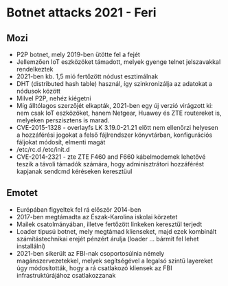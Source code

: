 # Botnet attacks 2021 - Feri

## Mozi 
- P2P botnet, mely 2019-ben ütötte fel a fejét
- Jellemzően IoT eszközöket támadott, melyek gyenge telnet jelszavakkal rendelkeztek
- 2021-ben kb. 1,5 mió fertőzött nódust esztimálnak
- DHT (distributed hash table) használ, így szinkronizálja az adatokat a nódusok között
- Milvel P2P, nehéz kiégetni
- Míg álltólagos szerzőjét elkapták, 2021-ben egy új verzió virágzott ki: nem csak IoT eszközöket, hanem Netgear, Huawey és ZTE routereket is, melyeken perszisztens is marad.
- CVE-2015-1328 - overlayfs LK 3.19.0-21.21 előtt nem ellenőrzi helyesen a hozzáférési jogokat a felső fájlrendszer könyvtárban, konfigurációs fáljokat módosít, elmenti magát
-   /etc/rc.d
    /etc/init.d
- CVE-2014-2321 - zte ZTE F460 and F660  kábelmodemek lehetővé teszik a távoli támadók számára, hogy adminisztrátori hozzáférést kapjanak  sendcmd kéréseken keresztüul

## Emotet

- Európában figyeltek fel rá először 2014-ben
- 2017-ben megtámadta az Észak-Karolina iskolai körzetet
- Mailek csatolmányában, illetve fertőzött linkeken keresztül terjedt
- Loader tipusú botnet, mely megtámad klienseket, majd ezek kombinált számítástechnikai erejét pénzért árulja (loader ... bármit fel lehet installálni) 
- 2021-ben sikerült az FBI-nak csoportosúlnia némely magánszervezetekkel, melyek segítségével a legalsó szintű layereket úgy módosították, hogy a rá csatlakozó kliensek az FBI infrastruktúrájához csatlakozzanak

